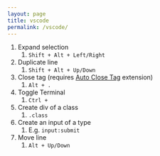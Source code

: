 ```yaml
---
layout: page
title: vscode
permalink: /vscode/
---
```


1. Expand selection
   1. `Shift + Alt + Left/Right`
2. Duplicate line
   1. `Shift + Alt + Up/Down`
3. Close tag (requires [Auto Close Tag](https://marketplace.visualstudio.com/items?itemName=formulahendry.auto-close-tag) extension)
   1. `Alt + .`
4. Toggle Terminal
   1. `Ctrl + `
5. Create div of a class
   1. `.class`
6. Create an input of a type
   1. E.g. `input:submit`
7. Move line
   1. `Alt + Up/Down`
